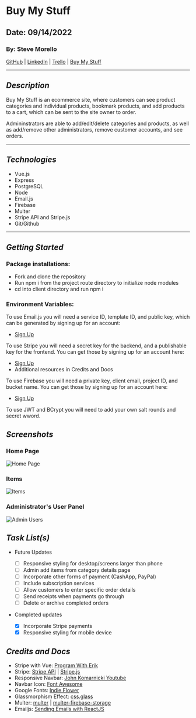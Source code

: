 # Buy My Stuff

## Date: 09/14/2022

### By: Steve Morello

[GitHub](https://github.com/scubastove4) | [LinkedIn](https://www.linkedin.com/in/stephen-morello/) | [Trello](https://trello.com/b/ts1aBqm9/buy-my-stuff) | [Buy My Stuff](https://www.buy-my-stuff-online.com)

---

## **_Description_**

Buy My Stuff is an ecommerce site, where customers can see product categories and individual products, bookmark products, and add products to a cart, which can be sent to the site owner to order.

Admininstrators are able to add/edit/delete categories and products, as well as add/remove other administrators, remove customer accounts, and see orders.

---

## **_Technologies_**

- Vue.js
- Express
- PostgreSQL
- Node
- Email.js
- Firebase
- Multer
- Stripe API and Stripe.js
- Git/Github

---

## **_Getting Started_**

### Package installations:

- Fork and clone the repository
- Run npm i from the project route directory to initialize node modules
- cd into client directory and run npm i

### Environment Variables:

To use Email.js you will need a service ID, template ID, and public key, which can be generated by signing up for an account:

- [Sign Up](https://dashboard.emailjs.com/sign-up)

To use Stripe you will need a secret key for the backend, and a publishable key for the frontend. You can get those by signing up for an account here:

- [Sign Up](https://dashboard.stripe.com/register)
- Additional resources in Credits and Docs

To use Firebase you will need a private key, client email, project ID, and bucket name. You can get those by signing up for an account here:

- [Sign Up](https://firebase.google.com/)

To use JWT and BCrypt you will need to add your own salt rounds and secret wword.

## **_Screenshots_**

### Home Page

![Home Page](README-images/bms-home.PNG)

### Items

![Items](README-images/bms-items.PNG)

### Administrator's User Panel

![Admin Users](README-images/bms-admin-users.PNG)

## **_Task List(s)_**

- Future Updates

  - [ ] Responsive styling for desktop/screens larger than phone
  - [ ] Admin add items from category details page
  - [ ] Incorporate other forms of payment (CashApp, PayPal)
  - [ ] Include subscription services
  - [ ] Allow customers to enter specific order details
  - [ ] Send receipts when payments go through
  - [ ] Delete or archive completed orders

- Completed updates

  - [x] Incorporate Stripe payments
  - [x] Responsive styling for mobile device

## **_Credits and Docs_**

- Stripe with Vue: [Program With Erik](https://youtu.be/NqGEMYz89HY)
- Stripe: [Stripe API](https://stripe.com/docs/api) | [Stripe.js](https://stripe.com/docs/js)
- Responsive Navbar: [John Komarnicki Youtube](https://youtu.be/u2AwJAFeaKc)
- Navbar Icon: [Font Awesome](https://fontawesome.com/icons/bars?s=solid&f=classic)
- Google Fonts: [Indie Flower](https://fonts.google.com/specimen/Indie+Flower)
- Glassmorphism Effect: [css.glass](https://css.glass/)
- Multer: [multer](https://www.npmjs.com/package/multer) | [multer-firebase-storage](https://www.npmjs.com/package/multer-firebase-storage)
- Emailjs: [Sending Emails with ReactJS](https://mailtrap.io/blog/react-send-email/)
